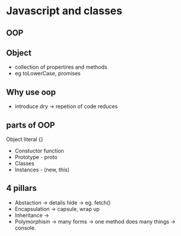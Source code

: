 # Javascript and classes

## OOP

## Object
- collection of propertires and methods
- eg toLowerCase, promises

## Why use oop
- introduce dry -> repetion of code reduces

## parts of OOP
Object literal {}

- Constuctor function
- Prototype - proto
- Classes
- Instances - (new, this)

## 4 pillars
- Abstaction -> details hide -> eg. fetch()
- Encapsulation -> capsule, wrap up
- Inheritance -> 
- Polymorphism -> many forms -> one method does many things -> console.